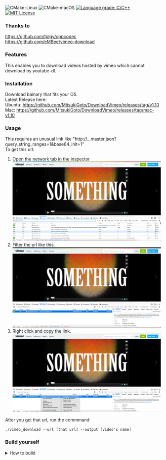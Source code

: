 ![CMake-Linux](https://github.com/MitsukiGoto/DownloadVimeo/workflows/CMake-Linux/badge.svg)
![CMake-macOS](https://github.com/MitsukiGoto/DownloadVimeo/workflows/CMake-macOS/badge.svg)
[![Language grade: C/C++](https://img.shields.io/lgtm/grade/cpp/g/MitsukiGoto/DownloadVimeo.svg?logo=lgtm&logoWidth=18)](https://lgtm.com/projects/g/MitsukiGoto/DownloadVimeo/context:cpp)
[![MIT License](http://img.shields.io/badge/license-MIT-blue.svg?style=flat)](LICENSE)
### Thanks to
https://github.com/tplgy/cppcodec \
https://github.com/eMBee/vimeo-download
### Features
This enables you to download videos hosted by vimeo which cannot download by youtube-dl.
### Installation
Download bainary that fits your OS. \
Latest Release here: \
Ubuntu:
https://github.com/MitsukiGoto/DownloadVimeo/releases/tag/v1.10 \
Mac:
https://github.com/MitsukiGoto/DownloadVimeo/releases/tag/mac-v1.10
### Usage
This requires an unusual link like "http://...master.json?query_string_ranges=1&base64_init=1" \
To get this url:
1. Open the network tab in the inspector
![image1](images/image1.png)
2. Filter the url like this.
![image2](images/image2.png)
3. Right click and copy the link.
![image3](images/image3.png)

After you get that url, run the commmand 
```
./vimeo_download --url [that url] --output [video's name]
```
### Build yourself
<details>
<summary>How to build</summary>

### Requirement
libcurl, boost.program_options, ffmpeg
### Installation
**For macOS Users**
1. If your Mac is not installed required library, please run the following command.
```
brew install ffmpeg
brew install boost
``` 
2.  Run the following command to build.
```
mkdir build
cd build
cmake ../vimeo_download
cmake --build ./
```
**For Ubuntu Users**
1. If your PC is not installed required library, please run the following command.
```
sudo apt install libboost-dev
sudo apt install libboost-all-dev
sudo apt install libcurl4-openssl-dev
sudo apt install ffmpeg
``` 
2.  Run the following command to build.
```
mkdir build
cd build
cmake ../vimeo_download
cmake --build ./
```
**For Ubuntu on WSL2 Users** \
Follow the instructions given above. \
**For Other Linux or Pure Windows Users** \
Sorry, this project is not supporting these platforms now. \
But this is going to come soon!!!!
</details>
